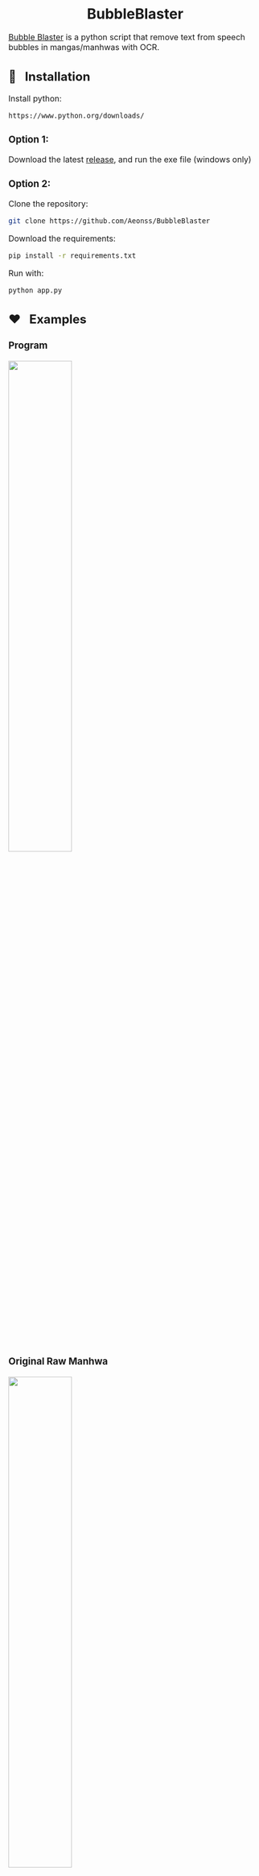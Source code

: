 <h1 align="center">BubbleBlaster</h1>

<font size="3"><a href="https://github.com/Aeonss/BubbleBlaster/releases/latest/">Bubble Blaster</a> is a python script that remove text from speech bubbles in mangas/manhwas with OCR.

<font size="3">

## 🔨 &nbsp; Installation
Install python:
``` bash
https://www.python.org/downloads/
```

### Option 1:
Download the latest [release](https://github.com/Aeonss/BubbleBlaster/releases/latest/), and run the exe file (windows only)

### Option 2:
Clone the repository:
``` bash
git clone https://github.com/Aeonss/BubbleBlaster
```

Download the requirements:
``` bash
pip install -r requirements.txt
```
Run with:
```bash
python app.py
```

## ❤️ &nbsp; Examples

### Program
<img src="https://i.imgur.com/A94knfF.png" width="50%" height="50%">

### Original Raw Manhwa
<img src="https://i.imgur.com/GK9WTEE.png" width="50%" height="50%">

### After BubbleBlast
<img src="https://i.imgur.com/i5P85uJ.png" width="50%" height="50%">

### Raw Text
<img src="https://i.imgur.com/vMNrrIj.png">

### Translated Text
<img src="https://i.imgur.com/Xvjn5Ls.png">

### Files
<img src="https://i.imgur.com/Ok8tzNV.png">


## 🚀 &nbsp; Usage
1. Click on the "Import Image(s)" button to select the images you want to OCR (remove the text of)
    * You can select 1 image, or multiple by ctrl + clicking the images or drag selecting them
2. Select the language that the text is in
    * By default, the language is Korean, but Chinese, Japanese, and English is also supported.
    * Please request for more languages [here](https://github.com/Aeonss/BubbleBlaster/issues)
3. Select the confidence level by dragging the slider
    * Confidence level is how "sure" the AI is that the text is the language you selected
    * By default, the confidence level is 0.4.
    * The higher the number, the less likely text is recognized and OCR'd, but the text is more likely to be the selected language
    * The lower the number, the more likely that more text is recognized and OCR'd, but the text may include symbols or parts of the art
4. Select any additional options
    * "Export raw text" option will give a text file (.txt) of the text that the program OCR'd
    * "Export translated text" option will give a text file (.txt) of the translated text that the program OCR'd
    * "Preview image before exporting" option will give a preview window of all found text in the image along with the confidence level. This is so that you can play with the confidence level to get all the text you want to be removed.

## ✅ &nbsp; Additional Information
* BubbleBlaster was created with [**EasyOCR**](https://github.com/JaidedAI/EasyOCR) and [**Deep-Translator**](https://github.com/nidhaloff/deep-translator).
* Note that due to the way the text is exported, the translation is not entirely accurate.
* Please request any features or report any bugs in [issues](https://github.com/Aeonss/BubbleBlaster/issues).


## 🤖 &nbsp; To Do
* Make translations better



## 📘 &nbsp; License
BubbleBlaster is released under the [MIT license](https://github.com/Aeonss/BubbleBlaster/blob/master/LICENSE.md).

</font>